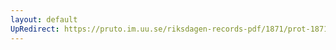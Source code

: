 ```yaml
---
layout: default
UpRedirect: https://pruto.im.uu.se/riksdagen-records-pdf/1871/prot-1871--fk--121/prot-1871--fk--121_004.pdf
---
```

